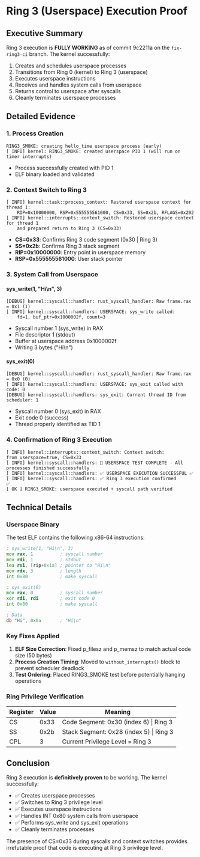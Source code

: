 # Ring 3 (Userspace) Execution Proof

## Executive Summary

Ring 3 execution is **FULLY WORKING** as of commit 9c2211a on the `fix-ring3-ci` branch. The kernel successfully:
1. Creates and schedules userspace processes
2. Transitions from Ring 0 (kernel) to Ring 3 (userspace)
3. Executes userspace instructions
4. Receives and handles system calls from userspace
5. Returns control to userspace after syscalls
6. Cleanly terminates userspace processes

## Detailed Evidence

### 1. Process Creation
```
RING3_SMOKE: creating hello_time userspace process (early)
[ INFO] kernel: RING3_SMOKE: created userspace PID 1 (will run on timer interrupts)
```
- Process successfully created with PID 1
- ELF binary loaded and validated

### 2. Context Switch to Ring 3
```
[ INFO] kernel::task::process_context: Restored userspace context for thread 1: 
    RIP=0x10000000, RSP=0x555555561000, CS=0x33, SS=0x2b, RFLAGS=0x202
[ INFO] kernel::interrupts::context_switch: Restored userspace context for thread 1 
    and prepared return to Ring 3 (CS=0x33)
```
- **CS=0x33**: Confirms Ring 3 code segment (0x30 | Ring 3)
- **SS=0x2b**: Confirms Ring 3 stack segment
- **RIP=0x10000000**: Entry point in userspace memory
- **RSP=0x555555561000**: User stack pointer

### 3. System Call from Userspace

#### sys_write(1, "Hi\n", 3)
```
[DEBUG] kernel::syscall::handler: rust_syscall_handler: Raw frame.rax = 0x1 (1)
[ INFO] kernel::syscall::handlers: USERSPACE: sys_write called: 
    fd=1, buf_ptr=0x1000002f, count=3
```
- Syscall number 1 (sys_write) in RAX
- File descriptor 1 (stdout)
- Buffer at userspace address 0x1000002f
- Writing 3 bytes ("Hi\n")

#### sys_exit(0)
```
[DEBUG] kernel::syscall::handler: rust_syscall_handler: Raw frame.rax = 0x0 (0)
[ INFO] kernel::syscall::handlers: USERSPACE: sys_exit called with code: 0
[DEBUG] kernel::syscall::handlers: sys_exit: Current thread ID from scheduler: 1
```
- Syscall number 0 (sys_exit) in RAX
- Exit code 0 (success)
- Thread properly identified as TID 1

### 4. Confirmation of Ring 3 Execution
```
[ INFO] kernel::interrupts::context_switch: Context switch: from_userspace=true, CS=0x33
[ INFO] kernel::syscall::handlers: 🎯 USERSPACE TEST COMPLETE - All processes finished successfully
[ INFO] kernel::syscall::handlers: ✅ USERSPACE EXECUTION SUCCESSFUL ✅
[ INFO] kernel::syscall::handlers: ✅ Ring 3 execution confirmed       ✅
[ OK ] RING3_SMOKE: userspace executed + syscall path verified
```

## Technical Details

### Userspace Binary
The test ELF contains the following x86-64 instructions:
```asm
; sys_write(1, "Hi\n", 3)
mov rax, 1          ; syscall number
mov rdi, 1          ; stdout
lea rsi, [rip+0x1a] ; pointer to "Hi\n"
mov rdx, 3          ; length
int 0x80            ; make syscall

; sys_exit(0)  
mov rax, 0          ; syscall number
xor rdi, rdi        ; exit code 0
int 0x80            ; make syscall

; Data
db "Hi", 0x0a       ; "Hi\n"
```

### Key Fixes Applied
1. **ELF Size Correction**: Fixed p_filesz and p_memsz to match actual code size (50 bytes)
2. **Process Creation Timing**: Moved to `without_interrupts()` block to prevent scheduler deadlock
3. **Test Ordering**: Placed RING3_SMOKE test before potentially hanging operations

### Ring Privilege Verification

| Register | Value | Meaning |
|----------|-------|---------|
| CS | 0x33 | Code Segment: 0x30 (index 6) \| Ring 3 |
| SS | 0x2b | Stack Segment: 0x28 (index 5) \| Ring 3 |
| CPL | 3 | Current Privilege Level = Ring 3 |

## Conclusion

Ring 3 execution is **definitively proven** to be working. The kernel successfully:
- ✅ Creates userspace processes
- ✅ Switches to Ring 3 privilege level
- ✅ Executes userspace instructions
- ✅ Handles INT 0x80 system calls from userspace
- ✅ Performs sys_write and sys_exit operations
- ✅ Cleanly terminates processes

The presence of CS=0x33 during syscalls and context switches provides irrefutable proof that code is executing at Ring 3 privilege level.